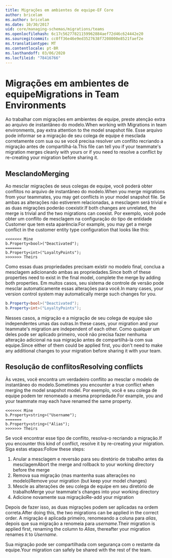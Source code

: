```yaml
---
title: Migrações em ambientes de equipe-EF Core
author: bricelam
ms.author: bricelam
ms.date: 10/30/2017
uid: core/managing-schemas/migrations/teams
ms.openlocfilehash: 6c17c56277821159962884aef72d46c624442e20
ms.sourcegitcommit: cc0ff36e46e9ed3527638f7208000e8521faef2e
ms.translationtype: MT
ms.contentlocale: pt-BR
ms.lasthandoff: 03/06/2020
ms.locfileid: "78416766"
---
```

# <a name="migrations-in-team-environments"></a><span data-ttu-id="1c011-102">Migrações em ambientes de equipe</span><span class="sxs-lookup"><span data-stu-id="1c011-102">Migrations in Team Environments</span></span>

<span data-ttu-id="1c011-103">Ao trabalhar com migrações em ambientes de equipe, preste atenção extra ao arquivo de instantâneo do modelo.</span><span class="sxs-lookup"><span data-stu-id="1c011-103">When working with Migrations in team environments, pay extra attention to the model snapshot file.</span></span> <span data-ttu-id="1c011-104">Esse arquivo pode informar se a migração de seu colega de equipe é mesclada corretamente com sua ou se você precisa resolver um conflito recriando a migração antes de compartilhá-la.</span><span class="sxs-lookup"><span data-stu-id="1c011-104">This file can tell you if your teammate's migration merges cleanly with yours or if you need to resolve a conflict by re-creating your migration before sharing it.</span></span>

## <a name="merging"></a><span data-ttu-id="1c011-105">Mesclando</span><span class="sxs-lookup"><span data-stu-id="1c011-105">Merging</span></span>

<span data-ttu-id="1c011-106">Ao mesclar migrações de seus colegas de equipe, você poderá obter conflitos no arquivo de instantâneo do modelo.</span><span class="sxs-lookup"><span data-stu-id="1c011-106">When you merge migrations from your teammates, you may get conflicts in your model snapshot file.</span></span> <span data-ttu-id="1c011-107">Se ambas as alterações não estiverem relacionadas, a mesclagem será trivial e as duas migrações poderão coexistir.</span><span class="sxs-lookup"><span data-stu-id="1c011-107">If both changes are unrelated, the merge is trivial and the two migrations can coexist.</span></span> <span data-ttu-id="1c011-108">Por exemplo, você pode obter um conflito de mesclagem na configuração do tipo de entidade Customer que tem esta aparência:</span><span class="sxs-lookup"><span data-stu-id="1c011-108">For example, you may get a merge conflict in the customer entity type configuration that looks like this:</span></span>

``` output
<<<<<<< Mine
b.Property<bool>("Deactivated");
=======
b.Property<int>("LoyaltyPoints");
>>>>>>> Theirs
```

<span data-ttu-id="1c011-109">Como essas duas propriedades precisam existir no modelo final, conclua a mesclagem adicionando ambas as propriedades.</span><span class="sxs-lookup"><span data-stu-id="1c011-109">Since both of these properties need to exist in the final model, complete the merge by adding both properties.</span></span> <span data-ttu-id="1c011-110">Em muitos casos, seu sistema de controle de versão pode mesclar automaticamente essas alterações para você.</span><span class="sxs-lookup"><span data-stu-id="1c011-110">In many cases, your version control system may automatically merge such changes for you.</span></span>

``` csharp
b.Property<bool>("Deactivated");
b.Property<int>("LoyaltyPoints");
```

<span data-ttu-id="1c011-111">Nesses casos, a migração e a migração de seu colega de equipe são independentes umas das outras.</span><span class="sxs-lookup"><span data-stu-id="1c011-111">In these cases, your migration and your teammate's migration are independent of each other.</span></span> <span data-ttu-id="1c011-112">Como qualquer um deles pode ser aplicado primeiro, você não precisa fazer nenhuma alteração adicional na sua migração antes de compartilhá-la com sua equipe.</span><span class="sxs-lookup"><span data-stu-id="1c011-112">Since either of them could be applied first, you don't need to make any additional changes to your migration before sharing it with your team.</span></span>

## <a name="resolving-conflicts"></a><span data-ttu-id="1c011-113">Resolução de conflitos</span><span class="sxs-lookup"><span data-stu-id="1c011-113">Resolving conflicts</span></span>

<span data-ttu-id="1c011-114">Às vezes, você encontra um verdadeiro conflito ao mesclar o modelo de instantâneo do modelo.</span><span class="sxs-lookup"><span data-stu-id="1c011-114">Sometimes you encounter a true conflict when merging the model snapshot model.</span></span> <span data-ttu-id="1c011-115">Por exemplo, você e seu colega de equipe podem ter renomeado a mesma propriedade.</span><span class="sxs-lookup"><span data-stu-id="1c011-115">For example, you and your teammate may each have renamed the same property.</span></span>

``` output
<<<<<<< Mine
b.Property<string>("Username");
=======
b.Property<string>("Alias");
>>>>>>> Theirs
```

<span data-ttu-id="1c011-116">Se você encontrar esse tipo de conflito, resolva-o recriando a migração.</span><span class="sxs-lookup"><span data-stu-id="1c011-116">If you encounter this kind of conflict, resolve it by re-creating your migration.</span></span> <span data-ttu-id="1c011-117">Siga estas etapas:</span><span class="sxs-lookup"><span data-stu-id="1c011-117">Follow these steps:</span></span>

1. <span data-ttu-id="1c011-118">Anular a mesclagem e reversão para seu diretório de trabalho antes da mesclagem</span><span class="sxs-lookup"><span data-stu-id="1c011-118">Abort the merge and rollback to your working directory before the merge</span></span>
2. <span data-ttu-id="1c011-119">Remova sua migração (mas mantenha suas alterações no modelo)</span><span class="sxs-lookup"><span data-stu-id="1c011-119">Remove your migration (but keep your model changes)</span></span>
3. <span data-ttu-id="1c011-120">Mescle as alterações de seu colega de equipe em seu diretório de trabalho</span><span class="sxs-lookup"><span data-stu-id="1c011-120">Merge your teammate's changes into your working directory</span></span>
4. <span data-ttu-id="1c011-121">Adicione novamente sua migração</span><span class="sxs-lookup"><span data-stu-id="1c011-121">Re-add your migration</span></span>

<span data-ttu-id="1c011-122">Depois de fazer isso, as duas migrações podem ser aplicadas na ordem correta.</span><span class="sxs-lookup"><span data-stu-id="1c011-122">After doing this, the two migrations can be applied in the correct order.</span></span> <span data-ttu-id="1c011-123">A migração é aplicada primeiro, renomeando a coluna para *alias*, depois que sua migração a renomeia para *username*.</span><span class="sxs-lookup"><span data-stu-id="1c011-123">Their migration is applied first, renaming the column to *Alias*, thereafter your migration renames it to *Username*.</span></span>

<span data-ttu-id="1c011-124">Sua migração pode ser compartilhada com segurança com o restante da equipe.</span><span class="sxs-lookup"><span data-stu-id="1c011-124">Your migration can safely be shared with the rest of the team.</span></span>
